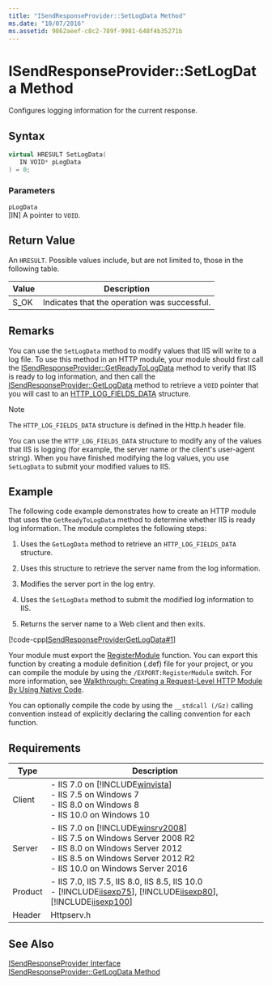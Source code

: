 ```yaml
---
title: "ISendResponseProvider::SetLogData Method"
ms.date: "10/07/2016"
ms.assetid: 9862aeef-c8c2-789f-9981-648f4b35271b
---
```

# ISendResponseProvider::SetLogData Method
Configures logging information for the current response.  
  
## Syntax  
  
```cpp  
virtual HRESULT SetLogData(  
   IN VOID* pLogData  
) = 0;  
```  
  
### Parameters  
 `pLogData`  
 [IN] A pointer to `VOID`.  
  
## Return Value  
 An `HRESULT`. Possible values include, but are not limited to, those in the following table.  
  
|Value|Description|  
|-----------|-----------------|  
|S_OK|Indicates that the operation was successful.|  
  
## Remarks  
 You can use the `SetLogData` method to modify values that IIS will write to a log file. To use this method in an HTTP module, your module should first call the [ISendResponseProvider::GetReadyToLogData](../../web-development-reference/native-code-api-reference/isendresponseprovider-getreadytologdata-method.md) method to verify that IIS is ready to log information, and then call the [ISendResponseProvider::GetLogData](../../web-development-reference/native-code-api-reference/isendresponseprovider-getlogdata-method.md) method to retrieve a `VOID` pointer that you will cast to an [HTTP_LOG_FIELDS_DATA](https://go.microsoft.com/fwlink/?LinkId=59280) structure.  
  
> [!NOTE]
>  The `HTTP_LOG_FIELDS_DATA` structure is defined in the Http.h header file.  
  
 You can use the `HTTP_LOG_FIELDS_DATA` structure to modify any of the values that IIS is logging (for example, the server name or the client's user-agent string). When you have finished modifying the log values, you use `SetLogData` to submit your modified values to IIS.  
  
## Example  
 The following code example demonstrates how to create an HTTP module that uses the `GetReadyToLogData` method to determine whether IIS is ready log information. The module completes the following steps:  
  
1.  Uses the `GetLogData` method to retrieve an `HTTP_LOG_FIELDS_DATA` structure.  
  
2.  Uses this structure to retrieve the server name from the log information.  
  
3.  Modifies the server port in the log entry.  
  
4.  Uses the `SetLogData` method to submit the modified log information to IIS.  
  
5.  Returns the server name to a Web client and then exits.  
  
 [!code-cpp[ISendResponseProviderGetLogData#1](../../../samples/snippets/cpp/VS_Snippets_IIS/IIS7/ISendResponseProviderGetLogData/cpp/ISendResponseProviderGetLogData.cpp#1)]  
  
 Your module must export the [RegisterModule](../../web-development-reference/native-code-api-reference/pfn-registermodule-function.md) function. You can export this function by creating a module definition (.def) file for your project, or you can compile the module by using the `/EXPORT:RegisterModule` switch. For more information, see [Walkthrough: Creating a Request-Level HTTP Module By Using Native Code](../../web-development-reference/native-code-development-overview/walkthrough-creating-a-request-level-http-module-by-using-native-code.md).  
  
 You can optionally compile the code by using the `__stdcall (/Gz)` calling convention instead of explicitly declaring the calling convention for each function.  
  
## Requirements  
  
|Type|Description|  
|----------|-----------------|  
|Client|-   IIS 7.0 on [!INCLUDE[winvista](../../wmi-provider/includes/winvista-md.md)]<br />-   IIS 7.5 on Windows 7<br />-   IIS 8.0 on Windows 8<br />-   IIS 10.0 on Windows 10|  
|Server|-   IIS 7.0 on [!INCLUDE[winsrv2008](../../wmi-provider/includes/winsrv2008-md.md)]<br />-   IIS 7.5 on Windows Server 2008 R2<br />-   IIS 8.0 on Windows Server 2012<br />-   IIS 8.5 on Windows Server 2012 R2<br />-   IIS 10.0 on Windows Server 2016|  
|Product|-   IIS 7.0, IIS 7.5, IIS 8.0, IIS 8.5, IIS 10.0<br />-   [!INCLUDE[iisexp75](../../web-development-reference/native-code-api-reference/includes/iisexp75-md.md)], [!INCLUDE[iisexp80](../../web-development-reference/native-code-api-reference/includes/iisexp80-md.md)], [!INCLUDE[iisexp100](../../web-development-reference/native-code-api-reference/includes/iisexp100-md.md)]|  
|Header|Httpserv.h|  
  
## See Also  
 [ISendResponseProvider Interface](../../web-development-reference/native-code-api-reference/isendresponseprovider-interface.md)   
 [ISendResponseProvider::GetLogData Method](../../web-development-reference/native-code-api-reference/isendresponseprovider-getlogdata-method.md)